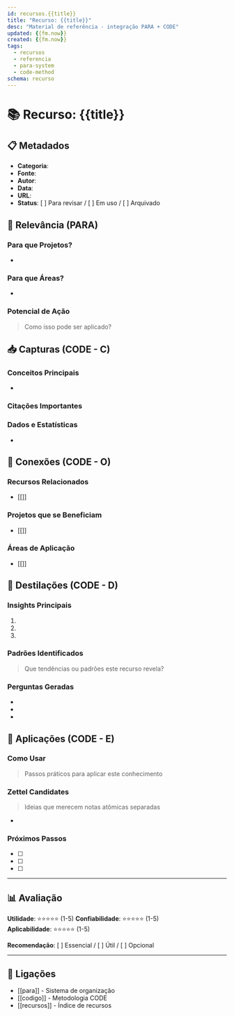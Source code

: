 ```yaml
---
id: recursos.{{title}}
title: "Recurso: {{title}}"
desc: "Material de referência - integração PARA + CODE"
updated: {{fm.now}}
created: {{fm.now}}
tags:
  - recursos
  - referencia
  - para-system
  - code-method
schema: recurso
---
```


# 📚 Recurso: {{title}}

## 📋 Metadados

- **Categoria**:
- **Fonte**:
- **Autor**:
- **Data**:
- **URL**:
- **Status**: [ ] Para revisar / [ ] Em uso / [ ] Arquivado

## 🎯 Relevância (PARA)

### Para que Projetos?

-

### Para que Áreas?

-

### Potencial de Ação
>
> Como isso pode ser aplicado?

## 📥 Capturas (CODE - C)

### Conceitos Principais

-

### Citações Importantes
>

### Dados e Estatísticas

-

## 🔗 Conexões (CODE - O)

### Recursos Relacionados

- [[]]

### Projetos que se Beneficiam

- [[]]

### Áreas de Aplicação

- [[]]

## 💎 Destilações (CODE - D)

### Insights Principais

1.
2.
3.

### Padrões Identificados
>
> Que tendências ou padrões este recurso revela?

### Perguntas Geradas

-
-
-

## 🚀 Aplicações (CODE - E)

### Como Usar
>
> Passos práticos para aplicar este conhecimento

### Zettel Candidates
>
> Ideias que merecem notas atômicas separadas

-

### Próximos Passos

- [ ]
- [ ]
- [ ]

---

## 📊 Avaliação

**Utilidade**: ⭐⭐⭐⭐⭐ (1-5)
**Confiabilidade**: ⭐⭐⭐⭐⭐ (1-5)  
**Aplicabilidade**: ⭐⭐⭐⭐⭐ (1-5)

**Recomendação**: [ ] Essencial / [ ] Útil / [ ] Opcional

---

## 🔗 Ligações

- [[para]] - Sistema de organização
- [[codigo]] - Metodologia CODE
- [[recursos]] - Índice de recursos
